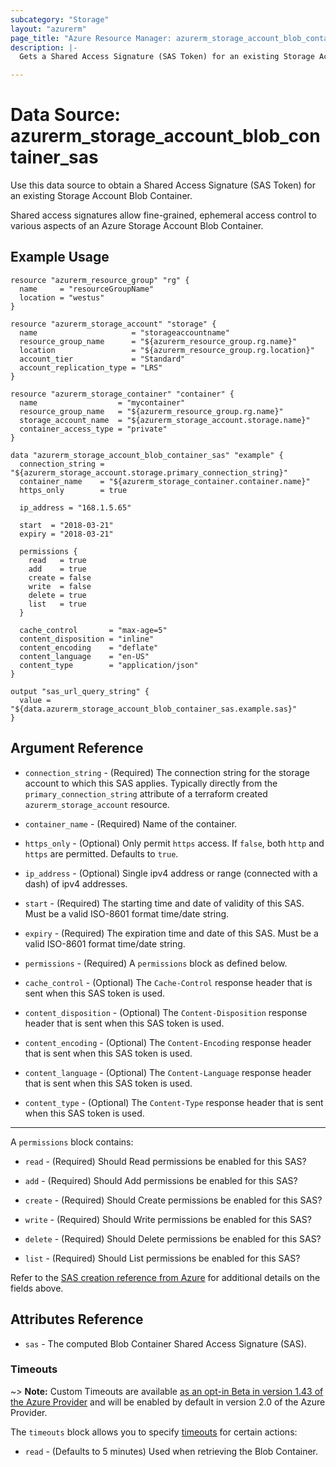 ```yaml
---
subcategory: "Storage"
layout: "azurerm"
page_title: "Azure Resource Manager: azurerm_storage_account_blob_container_sas"
description: |-
  Gets a Shared Access Signature (SAS Token) for an existing Storage Account Blob Container.

---
```


# Data Source: azurerm_storage_account_blob_container_sas

Use this data source to obtain a Shared Access Signature (SAS Token) for an existing Storage Account Blob Container.

Shared access signatures allow fine-grained, ephemeral access control to various aspects of an Azure Storage Account Blob Container.

## Example Usage

```hcl
resource "azurerm_resource_group" "rg" {
  name     = "resourceGroupName"
  location = "westus"
}

resource "azurerm_storage_account" "storage" {
  name                     = "storageaccountname"
  resource_group_name      = "${azurerm_resource_group.rg.name}"
  location                 = "${azurerm_resource_group.rg.location}"
  account_tier             = "Standard"
  account_replication_type = "LRS"
}

resource "azurerm_storage_container" "container" {
  name                  = "mycontainer"
  resource_group_name   = "${azurerm_resource_group.rg.name}"
  storage_account_name  = "${azurerm_storage_account.storage.name}"
  container_access_type = "private"
}

data "azurerm_storage_account_blob_container_sas" "example" {
  connection_string = "${azurerm_storage_account.storage.primary_connection_string}"
  container_name    = "${azurerm_storage_container.container.name}"
  https_only        = true

  ip_address = "168.1.5.65"

  start  = "2018-03-21"
  expiry = "2018-03-21"

  permissions {
    read   = true
    add    = true
    create = false
    write  = false
    delete = true
    list   = true
  }

  cache_control       = "max-age=5"
  content_disposition = "inline"
  content_encoding    = "deflate"
  content_language    = "en-US"
  content_type        = "application/json"
}

output "sas_url_query_string" {
  value = "${data.azurerm_storage_account_blob_container_sas.example.sas}"
}
```

## Argument Reference

* `connection_string` - (Required) The connection string for the storage account to which this SAS applies. Typically directly from the `primary_connection_string` attribute of a terraform created `azurerm_storage_account` resource.

* `container_name` - (Required) Name of the container.

* `https_only` - (Optional) Only permit `https` access. If `false`, both `http` and `https` are permitted. Defaults to `true`.

* `ip_address` - (Optional) Single ipv4 address or range (connected with a dash) of ipv4 addresses.

* `start` - (Required) The starting time and date of validity of this SAS. Must be a valid ISO-8601 format time/date string.

* `expiry` - (Required) The expiration time and date of this SAS. Must be a valid ISO-8601 format time/date string.

* `permissions` - (Required) A `permissions` block as defined below.

* `cache_control` - (Optional) The `Cache-Control` response header that is sent when this SAS token is used.

* `content_disposition` - (Optional) The `Content-Disposition` response header that is sent when this SAS token is used.

* `content_encoding` - (Optional) The `Content-Encoding` response header that is sent when this SAS token is used.

* `content_language` - (Optional) The `Content-Language` response header that is sent when this SAS token is used.

* `content_type` - (Optional) The `Content-Type` response header that is sent when this SAS token is used.

---

A `permissions` block contains:


* `read` - (Required) Should Read permissions be enabled for this SAS?

* `add` - (Required) Should Add permissions be enabled for this SAS?

* `create` - (Required) Should Create permissions be enabled for this SAS?

* `write` - (Required) Should Write permissions be enabled for this SAS?

* `delete` - (Required) Should Delete permissions be enabled for this SAS?

* `list` - (Required) Should List permissions be enabled for this SAS?

Refer to the [SAS creation reference from Azure](https://docs.microsoft.com/en-us/rest/api/storageservices/create-service-sas)
for additional details on the fields above.

## Attributes Reference

* `sas` - The computed Blob Container Shared Access Signature (SAS).

### Timeouts

~> **Note:** Custom Timeouts are available [as an opt-in Beta in version 1.43 of the Azure Provider](/docs/providers/azurerm/guides/2.0-beta.html) and will be enabled by default in version 2.0 of the Azure Provider.

The `timeouts` block allows you to specify [timeouts](https://www.terraform.io/docs/configuration/resources.html#timeouts) for certain actions:

* `read` - (Defaults to 5 minutes) Used when retrieving the Blob Container.
